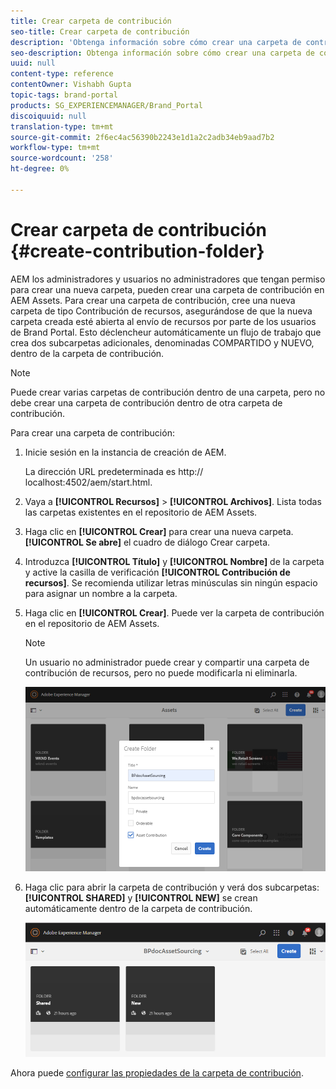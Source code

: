 ```yaml
---
title: Crear carpeta de contribución
seo-title: Crear carpeta de contribución
description: 'Obtenga información sobre cómo crear una carpeta de contribución en AEM Assets. '
seo-description: Obtenga información sobre cómo crear una carpeta de contribución en AEM Assets.
uuid: null
content-type: reference
contentOwner: Vishabh Gupta
topic-tags: brand-portal
products: SG_EXPERIENCEMANAGER/Brand_Portal
discoiquuid: null
translation-type: tm+mt
source-git-commit: 2f6ec4ac56390b2243e1d1a2c2adb34eb9aad7b2
workflow-type: tm+mt
source-wordcount: '258'
ht-degree: 0%

---
```



# Crear carpeta de contribución {#create-contribution-folder}


AEM los administradores y usuarios no administradores que tengan permiso para crear una nueva carpeta, pueden crear una carpeta de contribución en AEM Assets.
Para crear una carpeta de contribución, cree una nueva carpeta de tipo Contribución de recursos, asegurándose de que la nueva carpeta creada esté abierta al envío de recursos por parte de los usuarios de Brand Portal.  Esto déclencheur automáticamente un flujo de trabajo que crea dos subcarpetas adicionales, denominadas COMPARTIDO y NUEVO, dentro de la carpeta de contribución.

>[!NOTE]
>
>Puede crear varias carpetas de contribución dentro de una carpeta, pero no debe crear una carpeta de contribución dentro de otra carpeta de contribución.

Para crear una carpeta de contribución:
1. Inicie sesión en la instancia de creación de AEM.

   La dirección URL predeterminada es http:// localhost:4502/aem/start.html.

1. Vaya a **[!UICONTROL Recursos]** > **[!UICONTROL Archivos]**. Lista todas las carpetas existentes en el repositorio de AEM Assets.

1. Haga clic en **[!UICONTROL Crear]** para crear una nueva carpeta. **[!UICONTROL Se abre]** el cuadro de diálogo Crear carpeta.

1. Introduzca **[!UICONTROL Título]** y **[!UICONTROL Nombre]** de la carpeta y active la casilla de verificación **[!UICONTROL Contribución de recursos]**.
Se recomienda utilizar letras minúsculas sin ningún espacio para asignar un nombre a la carpeta.

1. Haga clic en **[!UICONTROL Crear]**. Puede ver la carpeta de contribución en el repositorio de AEM Assets.

   >[!NOTE]
   >
   >Un usuario no administrador puede crear y compartir una carpeta de contribución de recursos, pero no puede modificarla ni eliminarla.


   ![](assets/create-contribution-folder.png)

1. Haga clic para abrir la carpeta de contribución y verá dos subcarpetas:**[!UICONTROL SHARED]** y **[!UICONTROL NEW]** se crean automáticamente dentro de la carpeta de contribución.

   ![](assets/contribution-folder.png)

Ahora puede [configurar las propiedades de la carpeta de contribución](brand-portal-configure-contribution-folder-properties.md).


